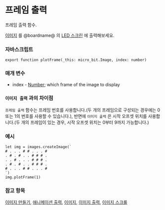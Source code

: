 # 프레임 출력

프레임 출력 함수.

[이미지](/reference/images/image) 를 @boardname@ 의 [LED 스크린](/device/screen) 에 출력해보세요.

### 자바스크립트

```sig
export function plotFrame(_this: micro_bit.Image, index: number)
```

### 매개 변수

* index - [Number](/reference/types/number); which frame of the image to display

### `이미지 출력` 과의 차이점

`프레임 출력` 함수는 프레임 번호를 사용합니다.(두 개의 프레임으로 구성되는 경우에는 0 또는 1의 번호를 사용할 수 있습니다.), 반면에 `이미지 출력` 은 시작 오프셋 위치를 사용합니다.(두 개의 프레임이 있는 경우, 시작 오프셋 위치는 0부터 9까지 가능합니다.)

### 예시

```blocks
let img = images.createImage(`
# . . . # # . . . #
. # . # . . # # # .
. . # . . . # # # .
. # . # . . # # # .
# . . . # # . . . #
`)
img.plotFrame(1)
```

### 참고 항목

[이미지 만들기](/reference/images/create-image), [애니메이션 출력](/reference/basic/show-animation), [이미지](/reference/images/image), [이미지 출력](/reference/images/show-image), [이미지 스크롤](/reference/images/scroll-image)